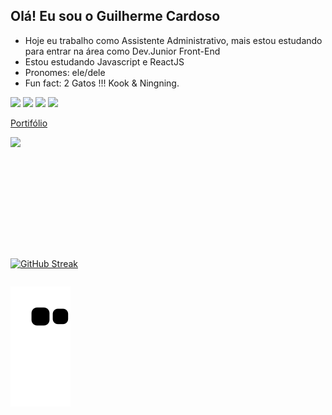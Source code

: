 ## Olá! Eu sou o Guilherme Cardoso




- Hoje eu trabalho como Assistente Administrativo, mais estou estudando para entrar na área como Dev.Junior Front-End
- Estou estudando Javascript e ReactJS
- Pronomes: ele/dele
-  Fun fact: 2 Gatos !!! Kook & Ningning.
<p> 
  <a href="https://www.instagram.com/guicardoso93/" target="_blank"><img src="https://img.shields.io/badge/-Instagram-ff69b4" target="_blank"></a>
  <a href="https://www.linkedin.com/in/guilherme-cardoso-35710b103/" target="_blank"><img src="https://img.shields.io/badge/-linkedin-blue" target="_blank"></a>
  <a href="mailto:guilherme_cardosogui@hotmail.com" target="_blank"><img src="https://img.shields.io/badge/-email-informational" target="_blank"></a>
   <a href="https://api.whatsapp.com/send?phone=5522999047309&text=Oi%20Esta%20falando%20com%20o%20Guilherme!" target="_blank"><img src="https://img.shields.io/badge/-whatsapp-success" target="_blank"></a>
</p>


<a href='http://portifolio-reactjs-2022.vercel.app/' target="_blank" >Portifólio</a>


 <div style="display: flex; align-itens:center" align="center">
 
  <img height="180em"  align="center" src="https://github-readme-stats.vercel.app/api?username=GuilhermeCardoso93&show_icons=true&theme=tokyonight&include_all_commits=true&count_private=true"/>
 
  </div>
  <div  style="display: flex; align-itens:center" align="center"><br><br>
   
[![GitHub Streak](http://github-readme-streak-stats.herokuapp.com?user=GuilhermeCardoso93&theme=tokyonight&hide_border=true&border=DD2E7F)](https://git.io/streak-stats)
   
 </div>

 
 <div>
    
 
       
  ![Snake animation](https://github.com/GuilhermeCardoso93/GuilhermeCardoso93/blob/output/github-contribution-grid-snake.svg)

 
</div>
